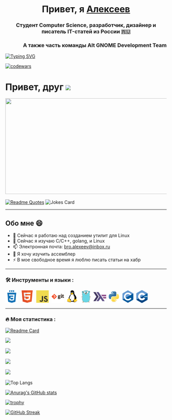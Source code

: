 
<img src="https://komarev.com/ghpvc/?username=alexeev-engineer&style=flat-square&color=blue" alt=""/>

<h1 align="center">Привет, я <a href="https://daniilshat.ru/" target="_blank">Алексеев</a> 
<h3 align="center">Студент Computer Science, разработчик, дизайнер и писатель IT-статей из России 🇷🇺</h3>
<h3 align="right">А также часть команды Alt GNOME Development Team</h3>
	
[![Typing SVG](https://readme-typing-svg.herokuapp.com?color=%2336BCF7&lines=Developer+Designer+Writer)](https://git.io/typing-svg)

[![codewars](https://www.codewars.com/users/alexeev-engineer/badges/large)](https://www.codewars.com/users/alexeev-engineer)

<h1> 
	Привет, друг
	<img src="https://media.giphy.com/media/hvRJCLFzcasrR4ia7z/giphy.gif" width="30px"/>
</h1>

<div align="center">
  <img src="https://media.giphy.com/media/dWesBcTLavkZuG35MI/giphy.gif" width="600" height="300"/>
</div>

[![Readme Quotes](https://quotes-github-readme.vercel.app/api?type=horizontal&theme=dark)](https://github.com/piyushsuthar/github-readme-quotes) ![Jokes Card](https://readme-jokes.vercel.app/api)

---

## Обо мне 😄

- 🔭 Сейчас я работаю над созданием утилит для Linux
- 🌱 Сейчас я изучаю C/C++, golang, и Linux
- 📫 Электронная почта: bro.alexeev@inbox.ru
- 🤔 Я хочу изучить ассемблер
- :zap: В мое свободное время я люблю писать статьи на хабр

---

### :hammer_and_wrench: Инструменты и языки :

<div>
  <img src="https://github.com/devicons/devicon/blob/master/icons/css3/css3-plain-wordmark.svg"  title="CSS3" alt="CSS" width="40" height="40"/>&nbsp;
  <img src="https://github.com/devicons/devicon/blob/master/icons/html5/html5-original.svg" title="HTML5" alt="HTML" width="40" height="40"/>&nbsp;
  <img src="https://github.com/devicons/devicon/blob/master/icons/javascript/javascript-original.svg" title="JavaScript" alt="JavaScript" width="40" height="40"/>&nbsp;
  <img src="https://github.com/devicons/devicon/blob/master/icons/git/git-original-wordmark.svg" title="Git" **alt="Git" width="40" height="40"/>
  <img src="https://github.com/devicons/devicon/blob/master/icons/linux/linux-original.svg" title="Linux" **alt="Linux" width="40" height="40"/>
  <img src="https://github.com/devicons/devicon/blob/master/icons/go/go-original.svg" title="GoLang" **alt="GoLang" width="40" height="40"/>
  <img src="https://github.com/devicons/devicon/blob/master/icons/haskell/haskell-original.svg" title="Haskell" **alt="Haskell" width="40" height="40"/>
  <img src="https://github.com/devicons/devicon/blob/master/icons/python/python-original.svg" title="Python" **alt="Python" width="40" height="40"/>
  <img src="https://github.com/devicons/devicon/blob/master/icons/c/c-original.svg" title="C" **alt="C" width="40" height="40"/>
  <img src="https://github.com/devicons/devicon/blob/master/icons/cplusplus/cplusplus-original.svg" title="C++" **alt="C++" width="40" height="40"/>
</div>

---

### :fire: Моя статистика :

[![Readme Card](https://github-readme-stats.vercel.app/api/pin/?username=alexeev-engineer&repo=cryptobot-api)](https://github.com/anuraghazra/github-readme-stats)

![](https://github-profile-summary-cards.vercel.app/api/cards/profile-details?username=alexeev-engineer)

![](https://github-profile-summary-cards.vercel.app/api/cards/most-commit-language?username=alexeev-engineer)

![](https://github-profile-summary-cards.vercel.app/api/cards/repos-per-language?username=alexeev-engineer)

![](https://github-profile-summary-cards.vercel.app/api/cards/stats?username=alexeev-engineer)

![Top Langs](https://github-readme-stats.vercel.app/api/top-langs/?username=alexeev-engineer&hide=css,html)

[![Anurag's GitHub stats](https://github-readme-stats.vercel.app/api?username=alexeev-engineer)](https://github.com/anuraghazra/github-readme-stats)

[![trophy](https://github-profile-trophy.vercel.app/?username=alexeev-engineer)](https://github.com/ryo-ma/github-profile-trophy)

[![GitHub Streak](https://github-readme-streak-stats.herokuapp.com/?user=alexeev-engineer&locale=ru&mode=weekly)](https://git.io/streak-stats)
